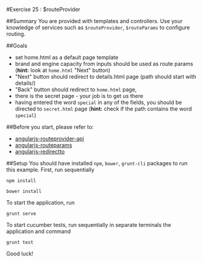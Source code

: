 #Exercise 25 : $routeProvider

##Summary
You are provided with templates and controllers. Use your knowledge of services such as `$routeProvider`, `$routeParams` to configure routing.

##Goals

* set home.html as a default page template
* brand and engine capacity from inputs should be used as route params (**hint:**  look at `home.html` "Next" button)
* "Next" button should redirect to details.html page (path should start with details/)
* "Back" button should redirect to `home.html` page,
* there is the secret page - your job is to get us there 
* having entered the word `special` in any of the fields, you should be directed to `secret.html` page  (**hint:** check if the path contains the word `special`)


##Before you start, please refer to:
* [angularjs-routeprovider-api](https://egghead.io/lessons/angularjs-routeprovider-api)
* [angularjs-routeparams](https://egghead.io/lessons/angularjs-routeparams)
* [angularjs-redirectto](https://egghead.io/lessons/angularjs-redirectto)

##Setup
You should have installed `npm`, `bower`, `grunt-cli`  packages to run this example. First, run sequentially

```
npm install
```

```
bower install
```

To start the application, run

```
grunt serve
```

To start cucumber tests, run sequentially in separate terminals the application and command

```
grunt test
```

Good luck!
